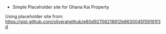 * Simple Placeholder site for Ohana Kai Property

Using placeholder site from:  https://gist.github.com/oliveratgithub/e60d92706218812b6630045f59191f3d

 
